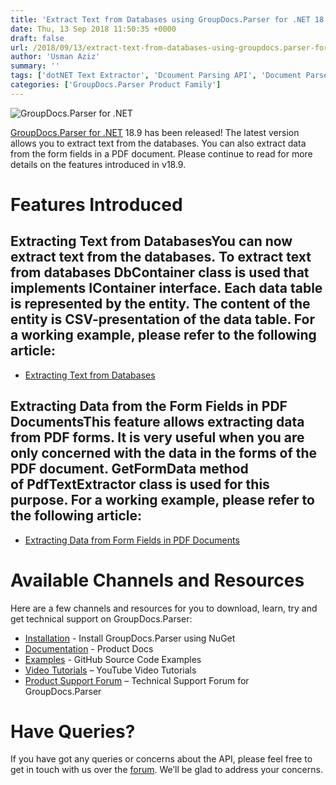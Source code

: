 ```yaml
---
title: 'Extract Text from Databases using GroupDocs.Parser for .NET 18.9'
date: Thu, 13 Sep 2018 11:50:35 +0000
draft: false
url: /2018/09/13/extract-text-from-databases-using-groupdocs.parser-for-.net-18.9/
author: 'Usman Aziz'
summary: ''
tags: ['dotNET Text Extractor', 'Dcoument Parsing API', 'Document Parser', 'text parser', 'GroupDocs.Parser for .NET', 'GroupDocs.Parser for .NET Releases']
categories: ['GroupDocs.Parser Product Family']
---
```


![GroupDocs.Parser for .NET](http://blog.groupdocs.com/wp-content/uploads/sites/4/2018/05/groupdocs-parser.png "GroupDocs-Parser-theme-100x100")

[GroupDocs.Parser for .NET](https://products.groupdocs.com/parser/net) 18.9 has been released! The latest version allows you to extract text from the databases. You can also extract data from the form fields in a PDF document. Please continue to read for more details on the features introduced in v18.9.

# Features Introduced

## Extracting Text from DatabasesYou can now extract text from the databases. To extract text from databases **DbContainer** class is used that implements **IContainer** interface. Each data table is represented by the entity. The content of the entity is CSV-presentation of the data table. For a working example, please refer to the following article:

*   [Extracting Text from Databases](https://docs.groupdocs.com/parser/net)

## Extracting Data from the Form Fields in PDF DocumentsThis feature allows extracting data from PDF forms. It is very useful when you are only concerned with the data in the forms of the PDF document. **GetFormData** method of **PdfTextExtractor** class is used for this purpose. For a working example, please refer to the following article:

*   [Extracting Data from Form Fields in PDF Documents](https://docs.groupdocs.com/parser/net)

# Available Channels and Resources

Here are a few channels and resources for you to download, learn, try and get technical support on GroupDocs.Parser:

*   [Installation](https://www.nuget.org/packages/groupdocs.parser "GroupDocs.Text Nuget Package") - Install GroupDocs.Parser using NuGet
*   [Documentation](https://docs.groupdocs.com/display/parsernet/Home "GroupDocs.Text Documentation") - Product Docs
*   [Examples](https://github.com/groupdocs-parser/GroupDocs.Parser-for-.NET "GroupDocs.Text Github repository") - GitHub Source Code Examples
*   [Video Tutorials](https://www.youtube.com/playlist?list=PL25CTxMCj5vPQyfL8Tkz8XH7yOPhrglb7 "GroupDocs.Text for .NET tutorials") – YouTube Video Tutorials
*   [Product Support Forum](https://forum.groupdocs.com/c/parser "GroupDocs.Text for .NET Support forum") – Technical Support Forum for GroupDocs.Parser

# Have Queries?

If you have got any queries or concerns about the API, please feel free to get in touch with us over the [forum](https://forum.groupdocs.com/). We’ll be glad to address your concerns.





